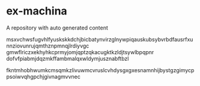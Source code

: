 # ex-machina
A repository with auto generated content

msxvchwsfugvhlfyuskskkdchjbicbatynvirzglnywpiqauskubsybvrbdfausrfxunnziovunrujqmthznpmnqjlrdiyvgc
gmwflriczxekhyhkcprmyjomjqptzqkacugktkzldjtsywlbpqpnr
dofvfpiabmjdqzmkffambmalqxwldymjusznabftbzl

fkntmhobhwumkcmsqmkzlivuwmcvruslcvhdysgxgxesnamnhijbystgzgimycppsoiwvqhgpchjgivnagmvvnec
